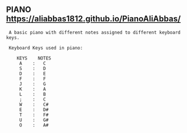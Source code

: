## PIANO https://aliabbas1812.github.io/PianoAliAbbas/

     A basic piano with different notes assigned to different keyboard keys.
         
     Keyboard Keys used in piano:
         
        KEYS    NOTES
         A    :   C
         S    :   D
         D    :   E
         F    :   F
         J    :   G
         K    :   A
         L    :   B
         ;    :   C
         W    :   C#
         E    :   D#
         T    :   F#
         U    :   G#
         O    :   A#
